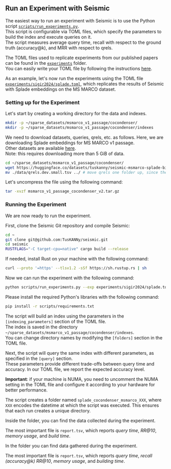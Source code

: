 ## Run an Experiment with Seismic

The easiest way to run an experiment with Seismic is to use the Python script [`scripts/run_experiments.py`](scripts/run_experiments.py).  
This script is configurable via TOML files, which specify the parameters to build the index and execute queries on it.  
The script measures average query time, recall with respect to the ground truth (accuracy@k), and MRR with respect to qrels.

The TOML files used to replicate experiments from our published papers can be found in the [`experiments`](experiments/) folder.  
You can easily write your TOML file by following the instructions [here](docs/TomlInstructions.md).

As an example, let's now run the experiments using the TOML file [`experiments/sigir2024/splade.toml`](experiments/sigir2024/splade.toml), which replicates the results of Seismic with Splade embeddings on the MS MARCO dataset.

### Setting up for the Experiment
Let's start by creating a working directory for the data and indexes.

```bash
mkdir -p ~/sparse_datasets/msmarco_v1_passage/cocondenser/
mkdir -p ~/sparse_datasets/msmarco_v1_passage/cocondenser/indexes
```

We need to download datasets, queries, qrels, etc. as follows. Here, we are downloading Splade embeddings for MS MARCO v1 passage.  
Other datasets are available [here](https://huggingface.co/collections/tuskanny/seismic-datasets-6610108d39c0f2299f20fc9b).  
Note: this requires downloading more than 5 GiB of data.

```bash
cd ~/sparse_datasets/msmarco_v1_passage/cocondenser/
wget https://huggingface.co/datasets/tuskanny/seismic-msmarco-splade-bin/resolve/main/msmarco_v1_passage_cocondenser_v2.tar.gz?download=true -O msmarco_v1_passage_cocondenser_v2.tar.gz
mv ./data/qrels.dev.small.tsv ../ # move qrels one folder up, since they're shared with other encoders
```

Let's uncompress the file using the following command:

```bash
tar -xvzf msmarco_v1_passage_cocondenser_v2.tar.gz
```

### Running the Experiment
We are now ready to run the experiment.

First, clone the Seismic Git repository and compile Seismic:

```bash
cd ~
git clone git@github.com:TusKANNy/seismic.git
cd seismic
RUSTFLAGS="-C target-cpu=native" cargo build --release
```

If needed, install Rust on your machine with the following command:

```bash
curl --proto '=https' --tlsv1.2 -sSf https://sh.rustup.rs | sh
```

Now we can run the experiment with the following command:

```bash
python scripts/run_experiments.py --exp experiments/sigir2024/splade.toml
```

Please install the required Python's libraries with the following command:
```bash
pip install -r scripts/requirements.txt
```

The script will build an index using the parameters in the `[indexing_parameters]` section of the TOML file.  
The index is saved in the directory `~/sparse_datasets/msmarco_v1_passage/cocondenser/indexes`.  
You can change directory names by modifying the `[folders]` section in the TOML file.

Next, the script will query the same index with different parameters, as specified in the `[query]` section.  
These parameters provide different trade-offs between query time and accuracy. In our TOML file, we report the expected accuracy level.

**Important**: if your machine is NUMA, you need to uncomment the NUMA setting in the TOML file and configure it according to your hardware for better performance.

The script creates a folder named `splade_cocondenser_msmarco_XXX`, where `XXX` encodes the datetime at which the script was executed. This ensures that each run creates a unique directory.

Inside the folder, you can find the data collected during the experiment.

The most important file is `report.tsv`, which reports *query time*, *RR@10*, *memory usage*, and *build time*.

In the folder you can find data gathered during the experiment.

The most important file is `report.tsv`, which reports *query time*, *recall (accuracy@k)* *RR@10*, *memory usage*, and *building time*.
